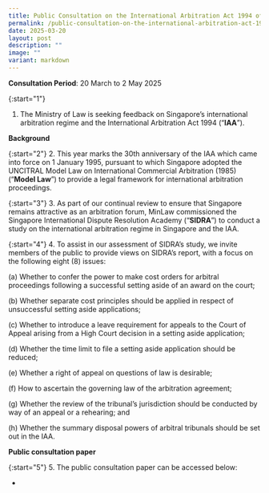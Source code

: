 ```yaml
---
title: Public Consultation on the International Arbitration Act 1994 of Singapore
permalink: /public-consultation-on-the-international-arbitration-act-1994-of-singapore/
date: 2025-03-20
layout: post
description: ""
image: ""
variant: markdown
---
```

**Consultation Period**: 20 March to 2 May 2025

{:start="1"}
1. The Ministry of Law is seeking feedback on Singapore’s international arbitration regime and the International Arbitration Act 1994 (“**IAA**”). 

**Background**

{:start="2"}
2.  This year marks the 30th anniversary of the IAA which came into force on 1 January 1995, pursuant to which Singapore adopted the UNCITRAL Model Law on International Commercial Arbitration (1985) (“**Model Law**”) to provide a legal framework for international arbitration proceedings.

{:start="3"}
3.  As part of our continual review to ensure that Singapore remains attractive as an arbitration forum, MinLaw commissioned the Singapore International Dispute Resolution Academy (“**SIDRA**”) to conduct a study on the international arbitration regime in Singapore and the IAA.

{:start="4"}
4.  To assist in our assessment of SIDRA’s study, we invite members of the public to provide views on SIDRA’s report, with a focus on the following eight (8) issues:

(a) Whether to confer the power to make cost orders for arbitral proceedings following a successful setting aside of an award on the court;

(b) Whether separate cost principles should be applied in respect of unsuccessful setting aside applications;

(c) Whether to introduce a leave requirement for appeals to the Court of Appeal arising from a High Court decision in a setting aside application;

(d) Whether the time limit to file a setting aside application should be reduced;

(e) Whether a right of appeal on questions of law is desirable;

(f) How to ascertain the governing law of the arbitration agreement;

(g) Whether the review of the tribunal’s jurisdiction should be conducted by way of an appeal or a rehearing; and

(h) Whether the summary disposal powers of arbitral tribunals should be set out in the IAA.

**Public consultation paper**

{:start="5"}
5.  The public consultation paper can be accessed below: 

*